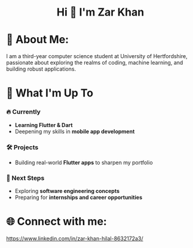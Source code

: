 <h1 align="center">Hi 👋 I'm Zar Khan</h1>

# 💫 About Me:

I am a third-year computer science student at University of Hertfordshire, passionate about exploring the realms of coding, machine learning, and building robust applications.

# 🚀 What I'm Up To

### 🔥 Currently
- **Learning Flutter & Dart**  
- Deepening my skills in **mobile app development**

### 🛠️ Projects
- Building real-world **Flutter apps** to sharpen my portfolio  

### 🌱 Next Steps
- Exploring **software engineering concepts**  
- Preparing for **internships and career opportunities**

# 🌐 Connect with me: 
https://www.linkedin.com/in/zar-khan-hilal-8632172a3/


<!--
**CodeWithZar/CodeWithZar** is a ✨ _special_ ✨ repository because its `README.md` (this file) appears on your GitHub profile.

Here are some ideas to get you started:

- 🔭 I’m currently working on ...
- 🌱 I’m currently learning ...
- 👯 I’m looking to collaborate on ...
- 🤔 I’m looking for help with ...
- 💬 Ask me about ...
- 📫 How to reach me: ...
- 😄 Pronouns: ...
- ⚡ Fun fact: ...
-->
